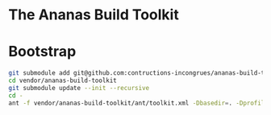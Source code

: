 The Ananas Build Toolkit
========================

# Bootstrap
```bash
git submodule add git@github.com:contructions-incongrues/ananas-build-toolkit.git vendor/ananas-build-toolkit
cd vendor/ananas-build-toolkit
git submodule update --init --recursive
cd -
ant -f vendor/ananas-build-toolkit/ant/toolkit.xml -Dbasedir=. -Dprofile=yourprofile init
```
